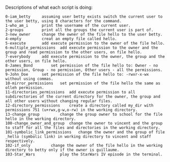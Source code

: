 Descriptions of what each script is doing:

	0-iam_betty		assuming user betty exists switch the current user to the user betty, using 8 characters for the command.
	1-who_am_i		print the username of the current user.
	2-groups		print all the groups the current user is part of.
	3-new_owner		change the owner of the file hello to the user betty.
	4-empty			creat an empty file called hello.
	5-execute		add execute permission to the owner of the file hello.
	6-multiple_permissions	add execute permission to the owner and the group and read permission to the other users, on file hello.
	7-everybody		add execute permission to the owner, the group and the other users, on file hello.
	8-James_Bond		set permission of the file hello to: Owner - no permission, Group - no permission, Other users - all the permissions.
	9-John_Doe		set permission of the file hello to: -rwxr-x-wx without using commas.
	10-mirror_permissions	set permission of the file hello the same as olleh permission.
	11-directories_permissions	add execute permission to all subdirectories of the current directory for the owner, the group and all other users without changing regular files.
	12-directory_permissions	create a directory called my_dir with permissions 751 (u+rwx,g-w,o-rw) in the working directory.
	13-change_group			change the group owner to school for the file hello in the working directory.
	100-change_owner_and_group	change the owner to vincent and the group to staff for all the files and directories in the working directory.
	101-symbolic_link_permissions	change the owner and the group of file _hello (symbolic link) in working directory to vincent and staff respectively.
	102-if_only			change the owner of the file hello in the working directory to betty only if the owner is guillaume.
	103-Star_Wars			play the StarWars IV episode in the terminal.
